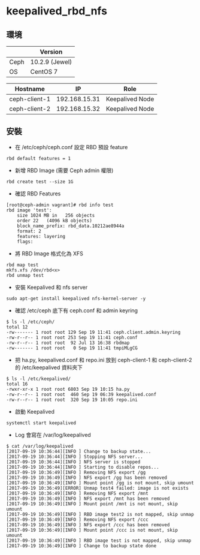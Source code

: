 # keepalived_rbd_nfs

## 環境

|                  | Version          |
|------------------|------------------|
| Ceph             | 10.2.9 (Jewel)   |
| OS               | CentOS 7         | 

| Hostname          | IP                | Role                |
| ------------------| ----------------- | --------------------|
| ceph-client-1     | 192.168.15.31     | Keepalived Node     |
| ceph-client-2     | 192.168.15.32     | Keepalived Node     |

## 安裝

* 在 /etc/ceph/ceph.conf 設定 RBD 預設 feature

```
rbd default features = 1
```

* 新增 RBD Image (需要 Ceph admin 權限)

```
rbd create test --size 1G
```

* 確認 RBD Features

```
[root@ceph-admin vagrant]# rbd info test
rbd image 'test':
    size 1024 MB in   256 objects
    order 22   (4096 kB objects)
    block_name_prefix: rbd_data.10212ae8944a
    format: 2
    features: layering
    flags:
```

* 將 RBD Image 格式化為 XFS

```
rbd map test
mkfs.xfs /dev/rbd<x>
rbd unmap test
```

* 安裝 Keepalived 和 nfs server

```
sudo apt-get install keepalived nfs-kernel-server -y
```

* 確認 /etc/ceph 底下有 ceph.conf 和 admin keyring

```
$ ls -l /etc/ceph/
total 12
-rw------- 1 root root 129 Sep 19 11:41 ceph.client.admin.keyring
-rw-r--r-- 1 root root 253 Sep 19 11:41 ceph.conf
-rw-r--r-- 1 root root  92 Jul 13 16:38 rbdmap
-rw------- 1 root root   0 Sep 19 11:41 tmpiMLgCG
```

* 把 ha.py, keepalived.conf 和 repo.ini 放到 ceph-client-1 和 ceph-client-2 的 /etc/keepalived 資料夾下

```
$ ls -l /etc/keepalived/
total 16
-rwxr-xr-x 1 root root 6803 Sep 19 10:15 ha.py
-rw-r--r-- 1 root root  460 Sep 19 06:39 keepalived.conf
-rw-r--r-- 1 root root  320 Sep 19 10:05 repo.ini
```

* 啟動 Keepalived

```
systemctl start keepalived
```

* Log 會寫在 /var/log/keepalived

```
$ cat /var/log/keepalived 
[2017-09-19 10:36:44][INFO ] Change to backup state...
[2017-09-19 10:36:44][INFO ] Stopping NFS server...
[2017-09-19 10:36:44][INFO ] NFS server is stopped
[2017-09-19 10:36:44][INFO ] Starting to disable repos...
[2017-09-19 10:36:49][INFO ] Removing NFS export /gg
[2017-09-19 10:36:49][INFO ] NFS export /gg has been removed
[2017-09-19 10:36:49][INFO ] Mount point /gg is not mount, skip umount
[2017-09-19 10:36:49][ERROR] Unmap test4 failed: image is not exists
[2017-09-19 10:36:49][INFO ] Removing NFS export /mnt
[2017-09-19 10:36:49][INFO ] NFS export /mnt has been removed
[2017-09-19 10:36:49][INFO ] Mount point /mnt is not mount, skip umount
[2017-09-19 10:36:49][INFO ] RBD image test2 is not mapped, skip unmap
[2017-09-19 10:36:49][INFO ] Removing NFS export /ccc
[2017-09-19 10:36:49][INFO ] NFS export /ccc has been removed
[2017-09-19 10:36:49][INFO ] Mount point /ccc is not mount, skip umount
[2017-09-19 10:36:49][INFO ] RBD image test is not mapped, skip unmap
[2017-09-19 10:36:49][INFO ] Change to backup state done
```
